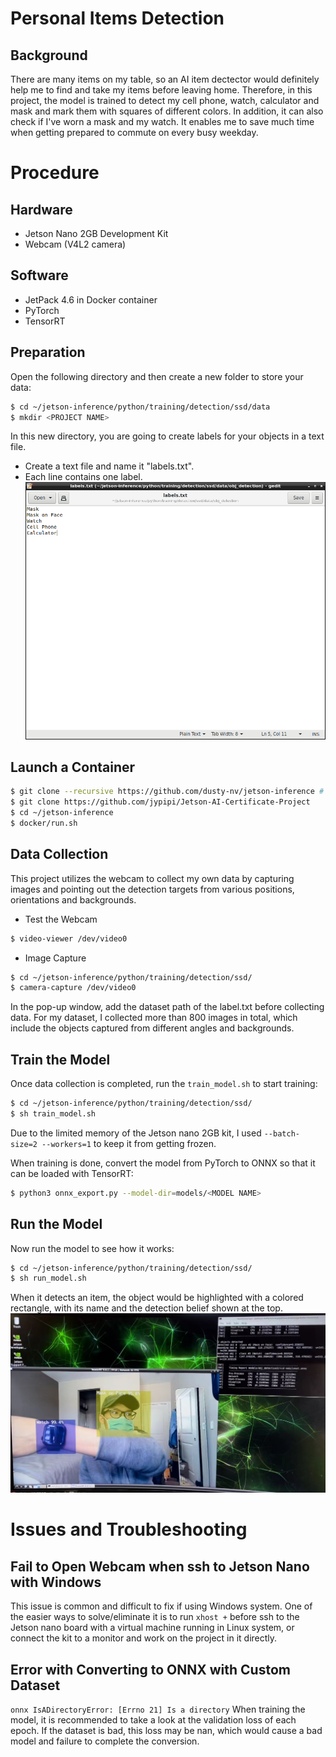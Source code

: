 # Personal Items Detection
## Background
There are many items on my table, so an AI item dectector would definitely help me to find and take my items before leaving home. Therefore, in this project, the model is trained to detect my cell phone, watch, calculator and mask and mark them with squares of different colors. In addition, it can also check if I've worn a mask and my watch. It enables me to save much time when getting prepared to commute on every busy weekday.

# Procedure
## Hardware
* Jetson Nano 2GB Development Kit
* Webcam (V4L2 camera)

## Software
* JetPack 4.6 in Docker container
* PyTorch
* TensorRT

## Preparation
Open the following directory and then create a new folder to store your data:
```bash
$ cd ~/jetson-inference/python/training/detection/ssd/data
$ mkdir <PROJECT NAME>
```
In this new directory, you are going to create labels for your objects in a text file.
* Create a text file and name it "labels.txt".
* Each line contains one label.
![image](https://github.com/jypipi/Jetson-AI-Certificate-Project/blob/main/Images/txt.png)

## Launch a Container
```bash
$ git clone --recursive https://github.com/dusty-nv/jetson-inference # Only run this line for the first time
$ git clone https://github.com/jypipi/Jetson-AI-Certificate-Project
$ cd ~/jetson-inference
$ docker/run.sh
```

## Data Collection
This project utilizes the webcam to collect my own data by capturing images and pointing out the detection targets from various positions, orientations and backgrounds.

* Test the Webcam
```bash
$ video-viewer /dev/video0
```

* Image Capture
```bash
$ cd ~/jetson-inference/python/training/detection/ssd/
$ camera-capture /dev/video0
```
In the pop-up window, add the dataset path of the label.txt before collecting data.
For my dataset, I collected more than 800 images in total, which include the objects captured from different angles and backgrounds.

## Train the Model
Once data collection is completed, run the `train_model.sh` to start training:
```bash
$ cd ~/jetson-inference/python/training/detection/ssd/
$ sh train_model.sh
```
Due to the limited memory of the Jetson nano 2GB kit, I used `--batch-size=2 --workers=1` to keep it from getting frozen.

When training is done, convert the model from PyTorch to ONNX so that it can be loaded with TensorRT:
```bash
$ python3 onnx_export.py --model-dir=models/<MODEL NAME>
```

## Run the Model
Now run the model to see how it works:
```bash
$ cd ~/jetson-inference/python/training/detection/ssd/
$ sh run_model.sh
```
When it detects an item, the object would be highlighted with a colored rectangle, with its name and the detection belief shown at the top.
![image](https://github.com/jypipi/Jetson-AI-Certificate-Project/blob/main/Images/Result.jpg)

# Issues and Troubleshooting
## Fail to Open Webcam when ssh to Jetson Nano with Windows
This issue is common and difficult to fix if using Windows system. One of the easier ways to solve/eliminate it is to run `xhost +` before ssh to the Jetson nano board with a virtual machine running in Linux system, or connect the kit to a monitor and work on the project in it directly.

## Error with Converting to ONNX with Custom Dataset
`onnx IsADirectoryError: [Errno 21] Is a directory`
When training the model, it is recommended to take a look at the validation loss of each epoch. If the dataset is bad, this loss may be nan, which would cause a bad model and failure to complete the conversion.
